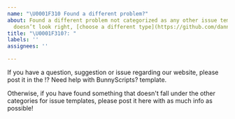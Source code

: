 ```yaml
---
name: "\U0001F310 Found a different problem?"
about: Found a different problem not categorized as any other issue template? If this
  doesn’t look right, [choose a different type](https://github.com/danner26/IAS-BBScripts/issues/new/choose).
title: "\U0001F310?: "
labels: ''
assignees: ''

---
```


If you have a question, suggestion or issue regarding our website,
please post it in the ⁉️ Need help with BunnyScripts? template.

Otherwise, if you have found something that doesn't fall under the other categories for issue templates, please post it here with as much info as possible!
